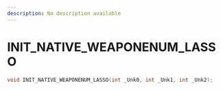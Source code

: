 ```yaml
---
description: No description available 
---
```


# INIT_NATIVE_WEAPONENUM_LASSO

```cpp
void INIT_NATIVE_WEAPONENUM_LASSO(int _Unk0, int _Unk1, int _Unk2);
```